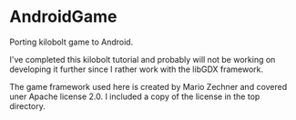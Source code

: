 AndroidGame
===========

Porting kilobolt game to Android.

I've completed this kilobolt tutorial and probably will not be working on developing it further since I rather work with the libGDX framework.

The game framework used here is created by Mario Zechner and covered uner Apache license 2.0. I included a copy of the license in the top directory.
